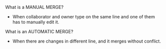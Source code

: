 What is a MANUAL MERGE?
- When collaborator and owner type on the same line and one of them has to manually edit it.

What is an AUTOMATIC MERGE?
- When there are changes in different line, and it merges without conflict.

